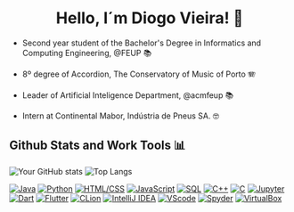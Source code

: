 
  
# <center>Hello, I´m Diogo Vieira! 👋 </center>

   * Second year student of the Bachelor's Degree in Informatics and Computing Engineering, @FEUP 📚
     
   * 8º degree of Accordion, The Conservatory of Music of Porto 🪗
   
   * Leader of Artificial Inteligence Department, @acmfeup 📚

   * Intern at Continental Mabor, Indústria de Pneus SA. 🤓

## Github Stats and Work Tools 📊
  ![Your GitHub stats](https://github-readme-stats.vercel.app/api?username=DiogoSV7&show_icons=true&theme=radical) ![Top Langs](https://github-readme-stats.vercel.app/api/top-langs/?username=DiogoSV7&layout=compact&theme=radical&langs_count=8)

[![Java](https://img.shields.io/badge/Java-black?style=for-the-badge&logo=java)](https://github.com/DiogoSV7)
[![Python](https://img.shields.io/badge/Python-black?style=for-the-badge&logo=python)](https://github.com/DiogoSV7)
[![HTML/CSS](https://img.shields.io/badge/HTML/CSS-black?style=for-the-badge&logo=html5)](https://github.com/DiogoSV7)
[![JavaScript](https://img.shields.io/badge/JavaScript-black?style=for-the-badge&logo=javascript)](https://github.com/DiogoSV7)
[![SQL](https://img.shields.io/badge/SQL-black?style=for-the-badge&logo=sql)](https://github.com/DiogoSV7)
[![C++](https://img.shields.io/badge/C++-black?style=for-the-badge&logo=c%2B%2B)](https://github.com/DiogoSV7)
[![C](https://img.shields.io/badge/C-black?style=for-the-badge&logo=c)](https://github.com/DiogoSV7)
[![Jupyter](https://img.shields.io/badge/Jupyter-black?style=for-the-badge&logo=jupyter)](https://github.com/DiogoSV7)
[![Dart](https://img.shields.io/badge/Dart-black?style=for-the-badge&logo=dart)](https://github.com/DiogoSV7)
[![Flutter](https://img.shields.io/badge/Flutter-black?style=for-the-badge&logo=flutter)](https://github.com/DiogoSV7)
[![CLion](https://img.shields.io/badge/CLion-black?style=for-the-badge&logo=clion)](https://github.com/DiogoSV7)
[![IntelliJ IDEA](https://img.shields.io/badge/IntelliJ%20IDEA-black?style=for-the-badge&logo=intellij-idea)](https://github.com/DiogoSV7)
[![VScode](https://img.shields.io/badge/VScode-black?style=for-the-badge&logo=visual-studio-code)](https://github.com/DiogoSV7)
[![Spyder](https://img.shields.io/badge/Spyder-black?style=for-the-badge&logo=spyder-ide)](https://github.com/DiogoSV7)
[![VirtualBox](https://img.shields.io/badge/VirtualBox-black?style=for-the-badge&logo=virtualbox)](https://github.com/DiogoSV7)

